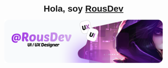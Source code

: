 <div align="center">
  <h1 align="center" style="font-family: 'Poppins', sans-serif; "> Hola, soy <a href="">RousDev</a></h1>
</div>
<img src="/public/Banner.png">
<div align="center">
  
</div>
